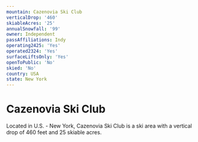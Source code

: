 ```yaml
---
mountain: Cazenovia Ski Club
verticalDrop: '460'
skiableAcres: '25'
annualSnowfall: '99'
owner: Independent
passAffiliations: Indy
operating2425: 'Yes'
operated2324: 'Yes'
surfaceLiftsOnly: 'Yes'
openToPublic: 'No'
skied: 'No'
country: USA
state: New York
---
```


# Cazenovia Ski Club

Located in U.S. - New York, Cazenovia Ski Club is a ski area with a vertical drop of 460 feet and 25 skiable acres.
